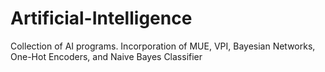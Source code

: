 # Artificial-Intelligence
Collection of AI programs. Incorporation of MUE, VPI, Bayesian Networks, One-Hot Encoders, and Naive Bayes Classifier
